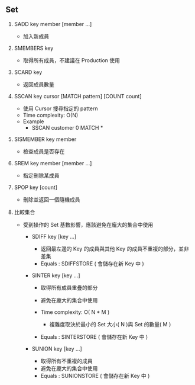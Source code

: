 ## Set

1. SADD key member [member ...]
    - 加入新成員

2. SMEMBERS key
    - 取得所有成員，不建議在 Production 使用

3. SCARD key
    - 返回成員數量

4. SSCAN key cursor [MATCH pattern] [COUNT count]
    - 使用 Cursor 搜尋指定的 pattern
    - Time complexity: O(N)
    - Example
        - SSCAN customer 0 MATCH *

5. SISMEMBER key member
    - 檢查成員是否存在

6. SREM key member [member ...]
    - 指定刪除某成員

7. SPOP key [count]
    - 刪除並返回一個隨機成員

8. 比較集合
    - 受到操作的 Set 基數影響，應該避免在龐大的集合中使用
        - SDIFF key [key ...]
            - 返回最左邊的 Key 的成員與其他 Key 的成員不重複的部分，並非差集
            - Equals : SDIFFSTORE ( 會儲存在新 Key 中 )

        - SINTER key [key ...]
            - 取得所有成員重疊的部分
            - 避免在龐大的集合中使用
            - Time complexity: O( N * M )
                - 複雜度取決於最小的 Set 大小( N )與 Set 的數量( M )

            - Equals : SINTERSTORE ( 會儲存在新 Key 中 )

        - SUNION key [key ...]
            - 取得所有不重複的成員
            - 避免在龐大的集合中使用
            - Equals : SUNIONSTORE ( 會儲存在新 Key 中 )